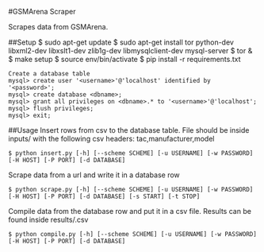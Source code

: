 #GSMArena Scraper

Scrapes data from GSMArena.

##Setup
    $ sudo apt-get update
    $ sudo apt-get install tor python-dev libxml2-dev libxslt1-dev zlib1g-dev libmysqlclient-dev mysql-server
    $ tor &
    $ make setup
    $ source env/bin/activate
    $ pip install -r requirements.txt

    Create a database table
    mysql> create user '<username>'@'localhost' identified by '<password>';
    mysql> create database <dbname>;
    mysql> grant all privileges on <dbname>.* to '<username>'@'localhost';
    mysql> flush privileges;
    mysql> exit;

##Usage
Insert rows from csv to the database table. File should be inside inputs/ with the following csv headers: tac,manufacturer,model

    $ python insert.py [-h] [--scheme SCHEME] [-u USERNAME] [-w PASSWORD] [-H HOST] [-P PORT] [-d DATABASE]

Scrape data from a url and write it in a database row

    $ python scrape.py [-h] [--scheme SCHEME] [-u USERNAME] [-w PASSWORD] [-H HOST] [-P PORT] [-d DATABASE] [-s START] [-t STOP]

Compile data from the database row and put it in a csv file. Results can be found inside results/<dbname>.csv

    $ python compile.py [-h] [--scheme SCHEME] [-u USERNAME] [-w PASSWORD] [-H HOST] [-P PORT] [-d DATABASE]
